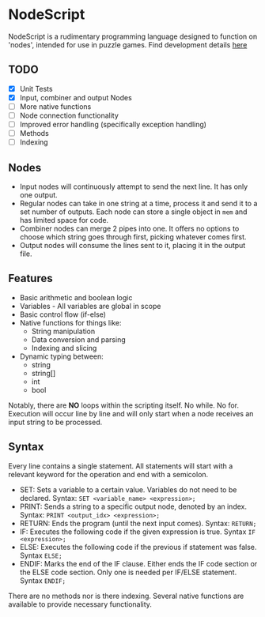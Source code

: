 # NodeScript
NodeScript is a rudimentary programming language designed to function on 'nodes', intended for use in puzzle games. Find development details [here](./Development.md)

## TODO
- [x] Unit Tests
- [x] Input, combiner and output Nodes
- [ ] More native functions
- [ ] Node connection functionality
- [ ] Improved error handling (specifically exception handling)
- [ ] Methods
- [ ] Indexing

## Nodes
- Input nodes will continuously attempt to send the next line. It has only one output.
- Regular nodes can take in one string at a time, process it and send it to a set number of outputs. Each node can store a single object in `mem` and has limited space for code.
- Combiner nodes can merge 2 pipes into one. It offers no options to choose which string goes through first, picking whatever comes first.
- Output nodes will consume the lines sent to it, placing it in the output file.

## Features
- Basic arithmetic and boolean logic
- Variables - All variables are global in scope
- Basic control flow (if-else)
- Native functions for things like:
    - String manipulation
    - Data conversion and parsing
    - Indexing and slicing
- Dynamic typing between:
    - string
    - string[]
    - int
    - bool

Notably, there are **NO** loops within the scripting itself. No while. No for.
Execution will occur line by line and will only start when a node receives an input string to be processed.

## Syntax
Every line contains a single statement. All statements will start with a relevant keyword for the operation and end with a semicolon.
- SET: Sets a variable to a certain value. Variables do not need to be declared. Syntax: `SET <variable_name> <expression>;`
- PRINT: Sends a string to a specific output node, denoted by an index. Syntax: `PRINT <output_idx> <expression>;`
- RETURN: Ends the program (until the next input comes). Syntax: `RETURN;`
- IF: Executes the following code if the given expression is true. Syntax `IF <expression>;`
- ELSE: Executes the following code if the previous if statement was false. Syntax `ELSE;`
- ENDIF: Marks the end of the IF clause. Either ends the IF code section or the ELSE code section. Only one is needed per IF/ELSE statement. Syntax `ENDIF;`

There are no methods nor is there indexing. Several native functions are available to provide necessary functionality.